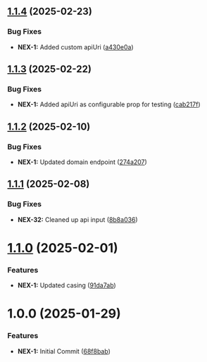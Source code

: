 ## [1.1.4](https://github.com/AskEli-io/logger/compare/v1.1.3...v1.1.4) (2025-02-23)


### Bug Fixes

* **NEX-1:** Added custom apiUri ([a430e0a](https://github.com/AskEli-io/logger/commit/a430e0ac657beef7a092dbf937bbf4b4a9524416))

## [1.1.3](https://github.com/AskEli-io/logger/compare/v1.1.2...v1.1.3) (2025-02-22)


### Bug Fixes

* **NEX-1:** Added apiUri as configurable prop for testing ([cab217f](https://github.com/AskEli-io/logger/commit/cab217f496039ead08a8b4c2636f492341c79e5d))

## [1.1.2](https://github.com/AskEli-io/logger/compare/v1.1.1...v1.1.2) (2025-02-10)


### Bug Fixes

* **NEX-1:** Updated domain endpoint ([274a207](https://github.com/AskEli-io/logger/commit/274a207256ff4b473af546cf029b1bb3b384e500))

## [1.1.1](https://github.com/AskEli-io/logger/compare/v1.1.0...v1.1.1) (2025-02-08)


### Bug Fixes

* **NEX-32:** Cleaned up api input ([8b8a036](https://github.com/AskEli-io/logger/commit/8b8a03696b3a1b691e816da3ab1a41f04cf74dcd))

# [1.1.0](https://github.com/AskEli-io/logger/compare/v1.0.0...v1.1.0) (2025-02-01)


### Features

* **NEX-1:** Updated casing ([91da7ab](https://github.com/AskEli-io/logger/commit/91da7abc036777bbc147f092678ee57bfbcae849))

# 1.0.0 (2025-01-29)


### Features

* **NEX-1:** Initial Commit ([68f8bab](https://github.com/AskEli-io/logger/commit/68f8babd0f19a03e7e8edd54cbab75383eba6e88))
